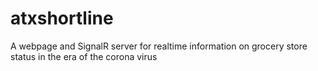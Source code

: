 # atxshortline
A webpage and SignalR server for realtime information on grocery store status in the era of the corona virus
